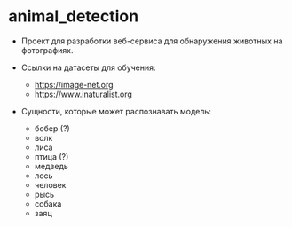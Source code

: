 # animal_detection

* Проект для разработки веб-сервиса для обнаружения животных на фотографиях.

* Ссылки на датасеты для обучения:
  - https://image-net.org
  - https://www.inaturalist.org

* Сущности, которые может распознавать модель:
  - бобер (?)
  - волк
  - лиса
  - птица (?)
  - медведь
  - лось
  - человек
  - рысь
  - собака
  - заяц

